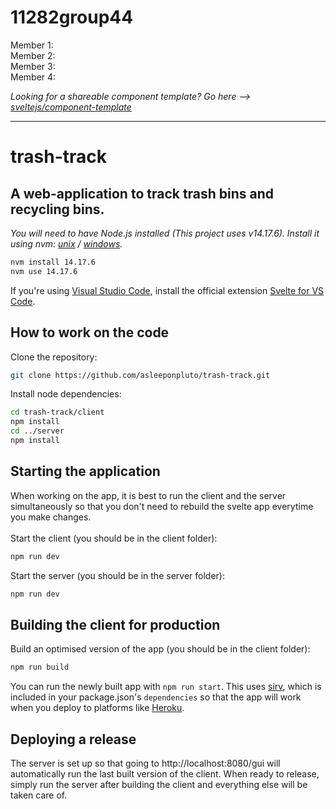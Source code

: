# 11282group44

Member 1:
\
Member 2:
\
Member 3:
\
Member 4:


*Looking for a shareable component template? Go here --> [sveltejs/component-template](https://github.com/sveltejs/component-template)*

---

# trash-track

## A web-application to track trash bins and recycling bins.

*You will need to have Node.js installed (This project uses v14.17.6). Install it using nvm: [unix](https://github.com/nvm-sh/nvm) / [windows](https://github.com/coreybutler/nvm-windows).*

```bash
nvm install 14.17.6
nvm use 14.17.6
```

If you're using [Visual Studio Code](https://code.visualstudio.com/), install the official extension [Svelte for VS Code](https://marketplace.visualstudio.com/items?itemName=svelte.svelte-vscode).

## How to work on the code

Clone the repository:

```bash
git clone https://github.com/asleeponpluto/trash-track.git
```

Install node dependencies:

```bash
cd trash-track/client
npm install
cd ../server
npm install
```

## Starting the application

When working on the app, it is best to run the client and the server simultaneously so that you don't need to rebuild the svelte app everytime you make changes.
\
\
Start the client (you should be in the client folder):

```bash
npm run dev
```

Start the server (you should be in the server folder):

```bash
npm run dev
```

## Building the client for production

Build an optimised version of the app (you should be in the client folder):

```bash
npm run build
```

You can run the newly built app with `npm run start`. This uses [sirv](https://github.com/lukeed/sirv), which is included in your package.json's `dependencies` so that the app will work when you deploy to platforms like [Heroku](https://heroku.com).

## Deploying a release

The server is set up so that going to http://localhost:8080/gui will automatically run the last built version of the client. When ready to release, simply run the server after building the client and everything else will be taken care of.
